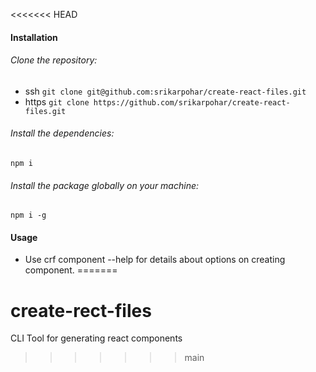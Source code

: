 <<<<<<< HEAD
#### Installation
 ###### Clone the repository:
  - ssh
   `git clone git@github.com:srikarpohar/create-react-files.git`
  - https
   `git clone https://github.com/srikarpohar/create-react-files.git`
 ###### Install the dependencies:
  `npm i`
 ###### Install the package globally on your machine:
  `npm i -g`

#### Usage
 - Use crf component --help for details about options on creating component. 
=======
# create-rect-files
CLI Tool for generating react components
>>>>>>> main
